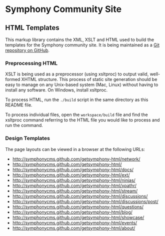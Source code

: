 # Symphony Community Site

## HTML Templates

This markup library contains the XML, XSLT and HTML used to build the templates for the Symphony community site. It is being maintained as a [Git repository on GitHub](https://github.com/bauhouse/getsymphony-html).

### Preprocessing HTML

XSLT is being used as a preprocessor (using xsltproc) to output valid, well-formed XHTML structure. This process of static site generation should be easy to manage on any Unix-based system (Mac, Linux) without having to install any software. On Windows, install xsltproc.

To process HTML, run the `./build` script in the same directory as this README file.

To process individual files, open the `workspace/build` file and find the xsltproc command referring to the HTML file you would like to process and run the command.

### Design Templates

The page layouts can be viewed in a browser at the following URLs: 

* http://symphonycms.github.com/getsymphony-html/network/
* http://symphonycms.github.com/getsymphony-html/
* http://symphonycms.github.com/getsymphony-html/docs/
* http://symphonycms.github.com/getsymphony-html/ext/
* http://symphonycms.github.com/getsymphony-html/ninjas/
* http://symphonycms.github.com/getsymphony-html/xpathr/
* http://symphonycms.github.com/getsymphony-html/stream/
* http://symphonycms.github.com/getsymphony-html/discussions/
* http://symphonycms.github.com/getsymphony-html/discussions/post/
* http://symphonycms.github.com/getsymphony-html/questions/
* http://symphonycms.github.com/getsymphony-html/blog/
* http://symphonycms.github.com/getsymphony-html/showcase/
* http://symphonycms.github.com/getsymphony-html/events/
* http://symphonycms.github.com/getsymphony-html/about/
